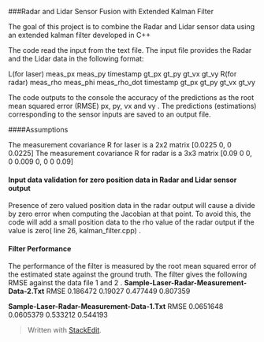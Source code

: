 ###Radar and Lidar Sensor Fusion with Extended Kalman Filter

The goal of this project is to combine the Radar and Lidar sensor data using an extended kalman filter developed in C++

The code read the input from the text file. The input file provides the Radar and the Lidar data in the following format:

L(for laser) meas_px meas_py timestamp gt_px gt_py gt_vx gt_vy
R(for radar) meas_rho meas_phi meas_rho_dot timestamp gt_px gt_py gt_vx gt_vy

The code outputs to the console the accuracy of the predictions as the root mean squared error (RMSE)  px, py, vx and vy . The predictions (estimations) corresponding to the sensor inputs are saved to an output file.

####Assumptions

The measurement covariance R for laser is a 2x2 matrix  [0.0225 0,  0 0.0225]
The measurement covariance R for radar is a 3x3 matrix [0.09 0 0, 0 0.009 0, 0 0 0.09]

#### Input data validation for zero position data in Radar and Lidar sensor output

Presence of zero valued position data in the radar output will cause a divide by zero error when computing the Jacobian at that point.  To avoid this, the code will add a small position data to the rho value of the radar output if the value is zero( line 26, kalman_filter.cpp) .
 
#### Filter Performance 
The performance of the filter is measured by the root mean squared error of the estimated state against the ground truth. The filter gives the following RMSE against the data file 1 and 2 .
**Sample-Laser-Radar-Measurement-Data-2.Txt**
RMSE
0.186472
0.19027
0.477449
0.807359

**Sample-Laser-Radar-Measurement-Data-1.Txt**
RMSE
0.0651648
0.0605379
0.533212
0.544193






> Written with [StackEdit](https://stackedit.io/).